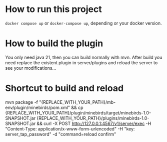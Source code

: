 # How to run this project
`docker compose up` or `docker-compose up`, depending or your docker version.

# How to build the plugin
You only need java 21, then you can build normally with mvn. After build you need replace the existent plugin in server/plugins and reload the server to see your modifications...

# Shortcut to build and reload
mvn package -f "{REPLACE_WITH_YOUR_PATH}/mb-env/plugin/minebirds/pom.xml" && cp {REPLACE_WITH_YOUR_PATH}/plugin/minebirds/target/minebirds-1.0-SNAPSHOT.jar {REPLACE_WITH_YOUR_PATH}/plugins/minebirds-1.0-SNAPSHOT.jar && curl -X POST http://127.0.0.1:4567/v1/server/exec -H "Content-Type: application/x-www-form-urlencoded" -H "key: server_tap_password" -d "command=reload confirm"
